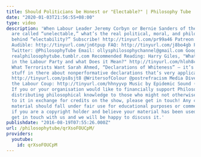 ```yaml
---
title: Should Politicians be Honest or "Electable?" | Philosophy Tube
date: "2020-01-03T21:56:55+08:00"
type: video
description: 'When Labour Leader Jeremy Corbyn or Bernie Sanders of the Democrats
  are called “unelectable,” what’s the real political, moral, and philosophical ideology
  behind “electability?” Subscribe! http://tinyurl.com/pr99a46 Patreon: http://www.patreon.com/PhilosophyTube
  Audible: http://tinyurl.com/jn6tpup FAQ: http://tinyurl.com/j8bo4gb Facebook: http://tinyurl.com/jgjek5w
  Twitter: @PhilosophyTube Email: ollysphilosophychannel@gmail.com Google+: google.com/+thephilosophytube
  realphilosophytube.tumblr.com Recommended Reading: Harry Giles, "What''s Going on
  in the Labour Party and what Does it Mean?" http://tinyurl.com/hloh8cg Louise Richardson,
  What Terrorists Want Sarah Ahmed, “Declarations of Whiteness” – it’s got some great
  stuff in there about nonperformative declarations that’s very applicable to politics:
  http://tinyurl.com/ps8sjt8 @WritersofColour @postrefracism Media Diversified on
  the Labour Coup: http://tinyurl.com/hhnyyvp Music by Epidemic Sound (Epidemicsound.com)
  If you or your organisation would like to financially support Philosophy Tube in
  distributing philosophical knowledge to those who might not otherwise have access
  to it in exchange for credits on the show, please get in touch! Any copyrighted
  material should fall under fair use for educational purposes or commentary, but
  if you are a copyright holder and believe your material has been used unfairly please
  get in touch with us and we will be happy to discuss it.'
publishdate: "2016-08-19T07:55:26.000Z"
url: /philosophytube/qrXsoFOUCpM/
providers:
  youtube:
    id: qrXsoFOUCpM
---
```

